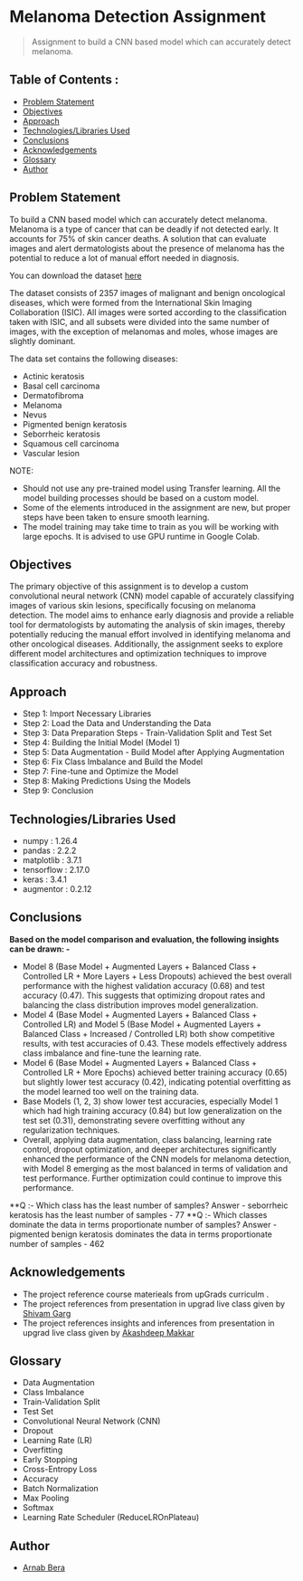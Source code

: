 # Melanoma Detection Assignment
> Assignment to build a CNN based model which can accurately detect melanoma.


## Table of Contents :
* [Problem Statement](#problem-statement)
* [Objectives](#objectives)
* [Approach](#approach)
* [Technologies/Libraries Used](#technologies/libraries-used)
* [Conclusions](#conclusions)
* [Acknowledgements](#acknowledgements)
* [Glossary](#glossary)
* [Author](#author)


## Problem Statement
To build a CNN based model which can accurately detect melanoma. Melanoma is a type of cancer that can be deadly if not detected early. It accounts for 75% of skin cancer deaths. A solution that can evaluate images and alert dermatologists about the presence of melanoma has the potential to reduce a lot of manual effort needed in diagnosis.


You can download the dataset [here](https://drive.google.com/file/d/1xLfSQUGDl8ezNNbUkpuHOYvSpTyxVhCs/view)


The dataset consists of 2357 images of malignant and benign oncological diseases, which were formed from the International Skin Imaging Collaboration (ISIC). All images were sorted according to the classification taken with ISIC, and all subsets were divided into the same number of images, with the exception of melanomas and moles, whose images are slightly dominant.


The data set contains the following diseases:

- Actinic keratosis
- Basal cell carcinoma
- Dermatofibroma
- Melanoma
- Nevus
- Pigmented benign keratosis
- Seborrheic keratosis
- Squamous cell carcinoma
- Vascular lesion 

 NOTE:

- Should not use any pre-trained model using Transfer learning. All the model building processes should be based on a custom model.
- Some of the elements introduced in the assignment are new, but proper steps have been taken to ensure smooth learning. 
- The model training may take time to train as you will be working with large epochs. It is advised to use GPU runtime in Google Colab.
 ## Objectives
The primary objective of this assignment is to develop a custom convolutional neural network (CNN) model capable of accurately classifying images of various skin lesions, specifically focusing on melanoma detection. The model aims to enhance early diagnosis and provide a reliable tool for dermatologists by automating the analysis of skin images, thereby potentially reducing the manual effort involved in identifying melanoma and other oncological diseases. Additionally, the assignment seeks to explore different model architectures and optimization techniques to improve classification accuracy and robustness.

## Approach

- Step 1: Import Necessary Libraries
- Step 2: Load the Data and Understanding the Data
- Step 3: Data Preparation Steps - Train-Validation Split and Test Set
- Step 4: Building the Initial Model (Model 1)
- Step 5: Data Augmentation - Build Model after Applying Augmentation
- Step 6: Fix Class Imbalance and Build the Model
- Step 7: Fine-tune and Optimize the Model
- Step 8: Making Predictions Using the Models
- Step 9: Conclusion
  
## Technologies/Libraries Used
- numpy : 1.26.4
- pandas : 2.2.2
- matplotlib : 3.7.1
- tensorflow : 2.17.0
- keras : 3.4.1
- augmentor : 0.2.12

## Conclusions
**Based on the model comparison and evaluation, the following insights can be drawn: -**
- Model 8 (Base Model + Augmented Layers + Balanced Class + Controlled LR + More Layers + Less Dropouts) achieved the best overall performance with the highest validation accuracy (0.68) and test accuracy (0.47). This suggests that optimizing dropout rates and balancing the class distribution improves model generalization.
- Model 4 (Base Model + Augmented Layers + Balanced Class + Controlled LR) and Model 5 (Base Model + Augmented Layers + Balanced Class + Increased / Controlled LR) both show competitive results, with test accuracies of 0.43. These models effectively address class imbalance and fine-tune the learning rate.
- Model 6 (Base Model + Augmented Layers + Balanced Class + Controlled LR + More Epochs) achieved better training accuracy (0.65) but slightly lower test accuracy (0.42), indicating potential overfitting as the model learned too well on the training data.
- Base Models (1, 2, 3) show lower test accuracies, especially Model 1 which had high training accuracy (0.84) but low generalization on the test set (0.31), demonstrating severe overfitting without any regularization techniques.
- Overall, applying data augmentation, class balancing, learning rate control, dropout optimization, and deeper architectures significantly enhanced the performance of the CNN models for melanoma detection, with Model 8 emerging as the most balanced in terms of validation and test performance. Further optimization could continue to improve this performance.

**Q :- Which class has the least number of samples?
Answer - seborrheic keratosis has the least number of samples - 77
**Q :- Which classes dominate the data in terms proportionate number of samples?
Answer - pigmented benign keratosis dominates the data in terms proportionate number of samples - 462



## Acknowledgements

- The project reference course materieals from upGrads curriculm .
- The project references from presentation in upgrad live class given by [Shivam Garg]( https://www.linkedin.com/in/shivam-garg-0494a2ab )
- The project references insights and inferences from presentation in upgrad live class given by [Akashdeep Makkar]( https://www.linkedin.com/in/akashdeep-makkar-12110880/ )

## Glossary

- Data Augmentation
- Class Imbalance
- Train-Validation Split
- Test Set
- Convolutional Neural Network (CNN)
- Dropout
- Learning Rate (LR)
- Overfitting
- Early Stopping
- Cross-Entropy Loss
- Accuracy
- Batch Normalization
- Max Pooling
- Softmax
- Learning Rate Scheduler (ReduceLROnPlateau)

## Author
* [Arnab Bera]( https://www.linkedin.com/in/arnabbera1994/ )
